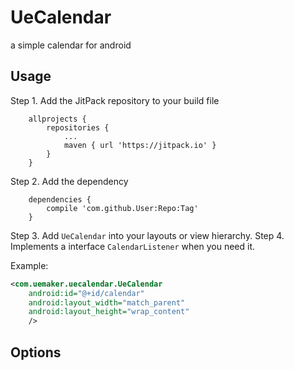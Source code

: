 # UeCalendar
a simple calendar for android

Usage
-----

Step 1. Add the JitPack repository to your build file

```
	allprojects {
		repositories {
			...
			maven { url 'https://jitpack.io' }
		}
	}
```

Step 2. Add the dependency

```
	dependencies {
		compile 'com.github.User:Repo:Tag'
	}
```

Step 3. Add `UeCalendar` into your layouts or view hierarchy.
Step 4. Implements a interface `CalendarListener` when you need it.

Example:

```xml
<com.uemaker.uecalendar.UeCalendar
    android:id="@+id/calendar"
    android:layout_width="match_parent"
    android:layout_height="wrap_content"
    />
```

Options
-----

